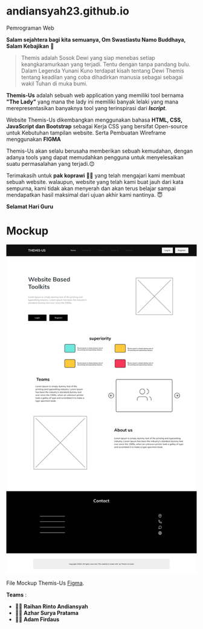 # andiansyah23.github.io
Pemrograman Web

**Salam sejahtera bagi kita semuanya, Om Swastiastu Namo Buddhaya, Salam Kebajikan** 🙏

> Themis adalah Sosok Dewi yang siap menebas setiap keangkaramurkaan yang terjadi.
Tentu dengan tanpa pandang bulu. Dalam Legenda Yunani Kuno terdapat kisah tentang Dewi Themis 
tentang keadilan yang coba dihadirkan manusia sebagai sebagai wakil Tuhan di muka bumi.

**Themis-Us** adalah sebuah web application yang memiliki tool bernama **"The Lady"** 
yang mana the lady ini memiliki banyak lelaki yang mana merepresentasikan 
banyaknya tool yang terinspirasi dari ***lscript***.

Website Themis-Us dikembangkan menggunakan bahasa **HTML, CSS, JavaScript 
dan Bootstrap** sebagai Kerja CSS yang bersifat Open-source untuk Kebutuhan tampilan website.
Serta Pembuatan Wireframe menggunakan **FIGMA**

Themis-Us akan selalu berusaha memberikan sebuah kemudahan, dengan adanya tools yang dapat 
memudahkan pengguna untuk menyelesaikan suatu permasalahan yang terjadi.😊

Terimakasih untuk **pak koprawi** 👨‍🏫 yang telah mengajari kami membuat sebuah website. walaupun, website yang telah kami buat jauh dari kata sempurna, kami tidak akan menyerah
dan akan terus belajar sampai mendapatkan hasil maksimal dari ujuan akhir kami nantinya. 😇

**Selamat Hari Guru**

# Mockup #
![This is an image](https://github.com/Andiansyah23/andiansyah23.github.io/blob/main/images/Mockup/THEMIS-US.png)

File Mockup Themis-Us [Figma](https://www.figma.com/file/n0HTL2ApjCZVXJnWAGIaHr/THEMIS-US?node-id=0%3A1).

**Teams** :
- 👨‍🎓 **Raihan Rinto Andiansyah**
- 👨‍🎓 **Azhar Surya Pratama**
- 👨‍🎓 **Adam Firdaus**
